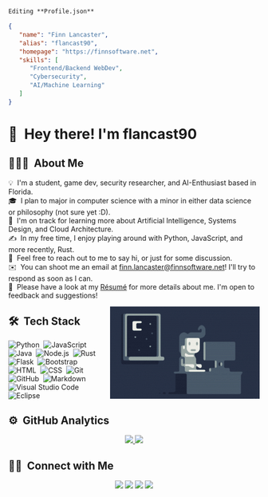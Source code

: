 ``Editing **Profile.json**``
```json
{
   "name": "Finn Lancaster",
   "alias": "flancast90",
   "homepage": "https://finnsoftware.net",
   "skills": [
      "Frontend/Backend WebDev",
      "Cybersecurity",
      "AI/Machine Learning"
   ]
}
```
# 👋 &nbsp;Hey there! I'm flancast90
## 👨🏻‍💻 &nbsp;About Me

💡 &nbsp;I'm a student, game dev, security researcher, and AI-Enthusiast based in Florida.\
🎓 &nbsp;I plan to major in computer science with a minor in either data science or philosophy (not sure yet :D).\
🌱 &nbsp;I'm on track for learning more about Artificial Intelligence, Systems Design, and Cloud Architecture.\
✍️ &nbsp;In my free time, I enjoy playing around with Python, JavaScript, and more recently, Rust.\
💬 &nbsp;Feel free to reach out to me to say hi, or just for some discussion.\
✉️ &nbsp;You can shoot me an email at finn.lancaster@finnsoftware.net! I'll try to respond as soon as I can.\
📄 &nbsp;Please have a look at my [Résumé](https://www.finnsoftware.net) for more details about me. I'm open to feedback and suggestions!

<img alt="Night Coding" src="https://raw.githubusercontent.com/flancast90/flancast90/master/assets/Night-Coding.gif" align="right"/>

## 🛠 &nbsp;Tech Stack

![Python](https://img.shields.io/badge/-Python-05122A?style=flat&logo=python)&nbsp;
![JavaScript](https://img.shields.io/badge/-JavaScript-05122A?style=flat&logo=javascript)&nbsp;
![Java](https://img.shields.io/badge/-Java-05122A?style=flat&logo=Java&logoColor=FFA518)&nbsp;
![Node.js](https://img.shields.io/badge/-Node.js-05122A?style=flat&logo=node.js)&nbsp;
![Rust](https://img.shields.io/badge/-Rust-05122A?style=flat&logo=rust)&nbsp;
![Flask](https://img.shields.io/badge/-Flask-05122A?style=flat&logo=flask)&nbsp;
![Bootstrap](https://img.shields.io/badge/-Bootstrap-05122A?style=flat&logo=bootstrap&logoColor=563D7C)\
![HTML](https://img.shields.io/badge/-HTML-05122A?style=flat&logo=HTML5)&nbsp;
![CSS](https://img.shields.io/badge/-CSS-05122A?style=flat&logo=CSS3&logoColor=1572B6)&nbsp;
![Git](https://img.shields.io/badge/-Git-05122A?style=flat&logo=git)&nbsp;
![GitHub](https://img.shields.io/badge/-GitHub-05122A?style=flat&logo=github)&nbsp;
![Markdown](https://img.shields.io/badge/-Markdown-05122A?style=flat&logo=markdown)\
![Visual Studio Code](https://img.shields.io/badge/-Visual%20Studio%20Code-05122A?style=flat&logo=visual-studio-code&logoColor=007ACC)&nbsp;
![Eclipse](https://img.shields.io/badge/-Eclipse-05122A?style=flat&logo=eclipse-ide&logoColor=2C2255)

## ⚙️ &nbsp;GitHub Analytics

<p align="center">
<a href="https://github.com/flancast90">
  <img height="180em" src="https://github-readme-stats-eight-theta.vercel.app/api?username=flancast90&show_icons=true&theme=algolia&include_all_commits=true&count_private=true"/>
  <img height="180em" src="https://github-readme-stats-eight-theta.vercel.app/api/top-langs/?username=flancast90&layout=compact&langs_count=8&theme=algolia"/>
</a>
</p>

## 🤝🏻 &nbsp;Connect with Me

<p align="center">
<a href="https://www.finnsoftware.net"><img src="https://img.shields.io/badge/-finnsoftware.net-3423A6?style=flat&logo=Google-Chrome&logoColor=white"/></a>
<a href="https://www.linkedin.com/in/finn-lancaster-a21671219"><img src="https://img.shields.io/badge/-Finn%20Lancaster-0077B5?style=flat&logo=Linkedin&logoColor=white"/></a>
<a href="mailto:finn.lancaster@finnsoftware.net"><img src="https://img.shields.io/badge/-finn.lancaster@finnsoftware.net-D14836?style=flat&logo=Gmail&logoColor=white"/></a>
<a href="https://discord.com/users/821777475587276802"><img src="https://img.shields.io/badge/-@flancast90-E4405F?style=flat&logo=Discord&logoColor=white"/></a>
</p>

